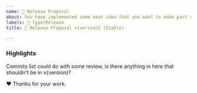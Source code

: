 ```yaml
---
name: 🔀 Release Proposal
about: You have implemented some neat idea that you want to make part of this project?
labels: 🔖 Type/Release
title: 🔀 Release Proposal v{version} (Stable)

---
```


### Highlights

<!--
- Please text what highlights in the version.
-->

Commits list could do with some review, is there anything in here that shouldn't be in v{version}?

❤️ Thanks for your work.